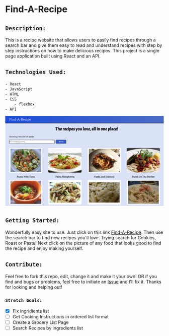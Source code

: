 # Find-A-Recipe

## `Description:`

This is a recipe website that allows users to easily find recipes through a search bar and give them easy to read and understand recipes with step by step instructions on how to make delicious recipes. This project is a single page application built using React and an API.



## `Technologies Used:`
```
- React
- JavaScript
- HTML
- CSS
    - flexbox
- API
```
<img src="src/components/Pictures/Find-A-Recipe-Pic.png"/>

## `Getting Started:`

Wonderfully easy site to use. Just click on this link [Find-A-Recipe](https://drew-e-wilson.github.io/find-a-recipe/). Then use the search bar to find new recipes you'll love. Trying search for Cookies, Roast or Pasta! Next click on the picture of any food that looks good to find the recipe and enjoy making yourself. 


## `Contribute:`

Feel free to fork this repo, edit, change it and make it your own! OR if you find and bugs or problems, feel free to initiate an [Issue](https://github.com/Drew-E-Wilson/find-a-recipe/issues) and I'll fix it. Thanks for looking and helping out! 

### `Stretch Goals:`

- [x] Fix ingridients list
- [ ] Get Cooking Instructions in ordered list format
- [ ] Create a Grocery List Page
- [ ] Search Recipes by ingredients list
